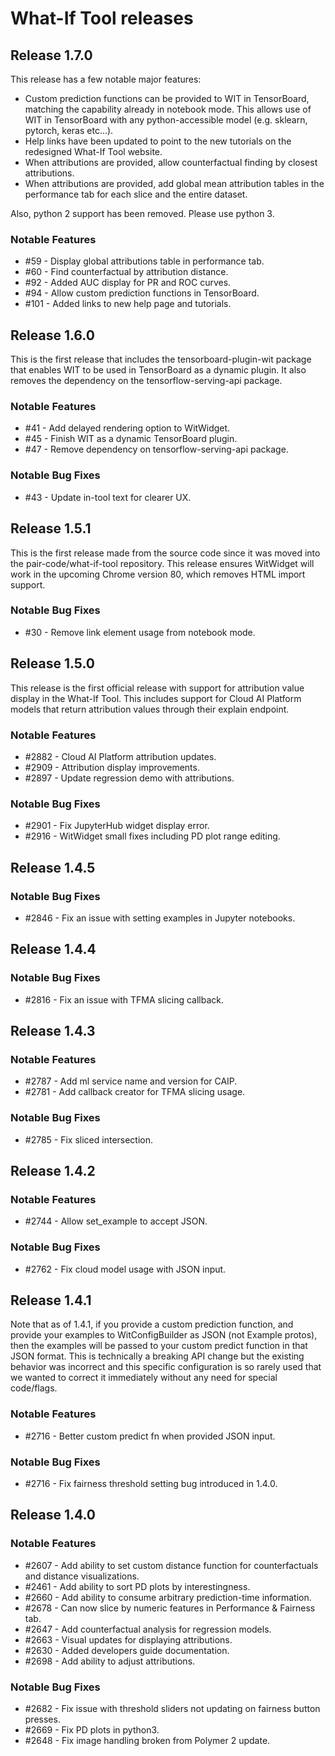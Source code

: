 # What-If Tool releases

## Release 1.7.0

This release has a few notable major features:
- Custom prediction functions can be provided to WIT in TensorBoard, matching
  the capability already in notebook mode. This allows use of WIT in TensorBoard
  with any python-accessible model (e.g. sklearn, pytorch, keras etc...).
- Help links have been updated to point to the new tutorials on the redesigned
  What-If Tool website.
- When attributions are provided, allow counterfactual finding by closest
  attributions.
- When attributions are provided, add global mean attribution tables in
  the performance tab for each slice and the entire dataset.

Also, python 2 support has been removed. Please use python 3.

### Notable Features
- #59 - Display global attributions table in performance tab.
- #60 - Find counterfactual by attribution distance.
- #92 - Added AUC display for PR and ROC curves.
- #94 - Allow custom prediction functions in TensorBoard.
- #101 - Added links to new help page and tutorials.

## Release 1.6.0

This is the first release that includes the tensorboard-plugin-wit package
that enables WIT to be used in TensorBoard as a dynamic plugin. It also
removes the dependency on the tensorflow-serving-api package.

### Notable Features
- #41 - Add delayed rendering option to WitWidget.
- #45 - Finish WIT as a dynamic TensorBoard plugin.
- #47 - Remove dependency on tensorflow-serving-api package.

### Notable Bug Fixes
- #43 - Update in-tool text for clearer UX.

## Release 1.5.1

This is the first release made from the source code since it was moved into
the pair-code/what-if-tool repository. This release ensures WitWidget will
work in the upcoming Chrome version 80, which removes HTML import support.

### Notable Bug Fixes
- #30 - Remove link element usage from notebook mode.

## Release 1.5.0

This release is the first official release with support for attribution
value display in the What-If Tool. This includes support for Cloud AI
Platform models that return attribution values through their explain endpoint.

### Notable Features
- #2882 - Cloud AI Platform attribution updates.
- #2909 - Attribution display improvements.
- #2897 - Update regression demo with attributions.

### Notable Bug Fixes
- #2901 - Fix JupyterHub widget display error.
- #2916 - WitWidget small fixes including PD plot range editing.

## Release 1.4.5

### Notable Bug Fixes
- #2846 - Fix an issue with setting examples in Jupyter notebooks.

## Release 1.4.4

### Notable Bug Fixes
- #2816 - Fix an issue with TFMA slicing callback.

## Release 1.4.3

### Notable Features
- #2787 - Add ml service name and version for CAIP.
- #2781 - Add callback creator for TFMA slicing usage.

### Notable Bug Fixes
- #2785 - Fix sliced intersection.

## Release 1.4.2

### Notable Features
- #2744 - Allow set_example to accept JSON.

### Notable Bug Fixes
- #2762 - Fix cloud model usage with JSON input.

## Release 1.4.1

Note that as of 1.4.1, if you provide a custom prediction function, and provide
your examples to WitConfigBuilder as JSON (not Example protos), then the
examples will be passed to your custom predict function in that JSON format.
This is technically a breaking API change but the existing behavior was
incorrect and this specific configuration is so rarely used that we wanted
to correct it immediately without any need for special code/flags.

### Notable Features
- #2716 - Better custom predict fn when provided JSON input.

### Notable Bug Fixes
- #2716 - Fix fairness threshold setting bug introduced in 1.4.0.

## Release 1.4.0

### Notable Features
- #2607 - Add ability to set custom distance function for counterfactuals and distance
  visualizations.
- #2461 - Add ability to sort PD plots by interestingness.
- #2660 - Add ability to consume arbitrary prediction-time information.
- #2678 - Can now slice by numeric features in Performance & Fairness tab.
- #2647 - Add counterfactual analysis for regression models.
- #2663 - Visual updates for displaying attributions.
- #2630 - Added developers guide documentation.
- #2698 - Add ability to adjust attributions.

### Notable Bug Fixes
- #2682 - Fix issue with threshold sliders not updating on fairness button presses.
- #2669 - Fix PD plots in python3.
- #2648 - Fix image handling broken from Polymer 2 update.
